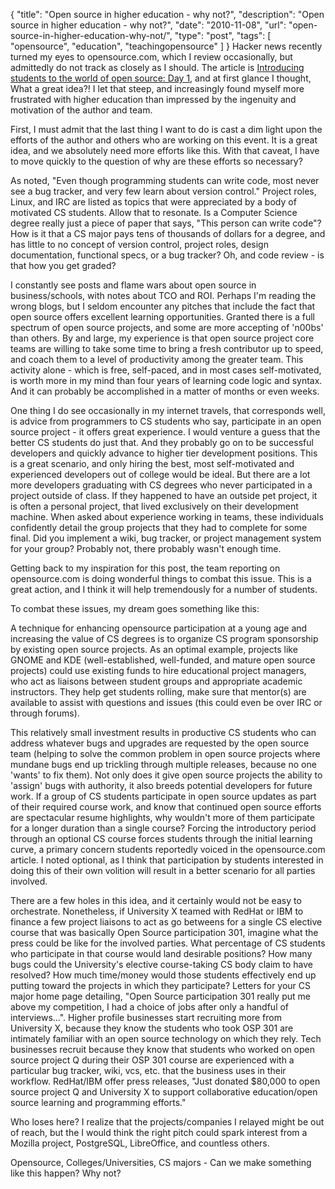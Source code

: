 {
  "title": "Open source in higher education - why not?",
  "description": "Open source in higher education - why not?",
  "date": "2010-11-08",
  "url": "open-source-in-higher-education-why-not/",
  "type": "post",
  "tags": [
    "opensource",
    "education",
    "teachingopensource"
  ]
}
Hacker news recently turned my eyes to opensource.com, which I review occasionally, but admittedly do not track as closely as I should.  The article is [Introducing students to the world of open source: Day 1](http://opensource.com/life/10/11/introducing-students-world-open-source-day-1), and at first glance I thought, What a great idea?!  I let that steep, and increasingly found myself more frustrated with higher education than impressed by the ingenuity and motivation of the author and team.  

First, I must admit that the last thing I want to do is cast a dim light upon the efforts of the author and others who are working on this event.  It is a great idea, and we absolutely need more efforts like this.  With that caveat, I have to move quickly to the question of why are these efforts so necessary?

As noted, "Even though programming students can write code, most never see a bug tracker, and very few learn about version control."  Project roles, Linux, and IRC are listed as topics that were appreciated by a body of motivated CS students.  Allow that to resonate.  Is a Computer Science degree really just a piece of paper that says, "This person can write code"?  How is it that a CS major pays tens of thousands of dollars for a degree, and has little to no concept of version control, project roles, design documentation, functional specs, or a bug tracker?  Oh, and code review - is that how you get graded?

I constantly see posts and flame wars about open source in business/schools, with notes about TCO and ROI.  Perhaps I'm reading the wrong blogs, but I seldom encounter any pitches that include the fact that open source offers excellent learning opportunities.  Granted there is a full spectrum of open source projects, and some are more accepting of 'n00bs' than others.  By and large, my experience is that open source project core teams are willing to take some time to bring a fresh contributor up to speed, and coach them to a level of productivity among the greater team.  This activity alone - which is free, self-paced, and in most cases self-motivated, is worth more in my mind than four years of learning code logic and syntax.  And it can probably be accomplished in a matter of months or even weeks.  

One thing I do see occasionally in my internet travels, that corresponds well, is advice from programmers to CS students who say, participate in an open source project - it offers great experience.  I would venture a guess that the better CS students do just that.  And they probably go on to be successful developers and quickly advance to higher tier development positions.  This is a great scenario, and only hiring the best, most self-motivated and experienced developers out of college would be ideal.  But there are a lot more developers graduating with CS degrees who never participated in a project outside of class.  If they happened to have an outside pet project, it is often a personal project, that lived exclusively on their development machine.  When asked about experience working in teams, these individuals confidently detail the group projects that they had to complete for some final.  Did you implement a wiki, bug tracker, or project management system for your group?  Probably not, there probably wasn't enough time.  

Getting back to my inspiration for this post, the team reporting on opensource.com is doing wonderful things to combat this issue.  This is a great action, and I think it will help tremendously for a number of students.  

To combat these issues, my dream goes something like this:

A technique for enhancing opensource participation at a young age and increasing the value of CS degrees is to organize CS program sponsorship by existing open source projects.  As an optimal example, projects like GNOME and KDE (well-established, well-funded, and mature open source projects) could use existing funds to hire educational project managers, who act as liaisons between student groups and appropriate academic instructors.  They help get students rolling, make sure that mentor(s) are available to assist with questions and issues (this could even be over IRC or through forums).  

This relatively small investment results in productive CS students who can address whatever bugs and upgrades are requested by the open source team (helping to solve the common problem in open source projects where mundane bugs end up trickling through multiple releases, because no one 'wants' to fix them).  Not only does it give open source projects the ability to 'assign' bugs with authority, it also breeds potential developers for future work.  If a group of CS students participate in open source updates as part of their required course work, and know that continued open source efforts are spectacular resume highlights, why wouldn't more of them participate for a longer duration than a single course?  Forcing the introductory period through an optional CS course forces students through the initial learning curve, a primary concern students reportedly voiced in the opensource.com article.  I noted optional, as I think that participation by students interested in doing this of their own volition will result in a better scenario for all parties involved.  

There are a few holes in this idea, and it certainly would not be easy to orchestrate.  Nonetheless, if University X teamed with RedHat or IBM to finance a few project liaisons to act as go betweens for a single CS elective course that was basically Open Source participation 301, imagine what the press could be like for the involved parties.  What percentage of CS students who participate in that course would land desirable positions?  How many bugs could the University's elective course-taking CS body claim to have resolved?  How much time/money would those students effectively end up putting toward the projects in which they participate?  Letters for your CS major home page detailing, "Open Source participation 301 really put me above my competition, I had a choice of jobs after only a handful of interviews...".  Higher profile businesses start recruiting more from University X, because they know the students who took OSP 301 are intimately familiar with an open source technology on which they rely.  Tech businesses recruit because they know that students who worked on open source project Q during their OSP 301 course are experienced with a particular bug tracker, wiki, vcs, etc. that the business uses in their workflow.  RedHat/IBM offer press releases, "Just donated $80,000 to open source project Q and University X to support collaborative education/open source learning and programming efforts."  

Who loses here?  I realize that the projects/companies I relayed might be out of reach, but the I would think the right pitch could spark interest from a Mozilla project, PostgreSQL, LibreOffice, and countless others.  

Opensource, Colleges/Universities, CS majors - Can we make something like this happen?  Why not?

